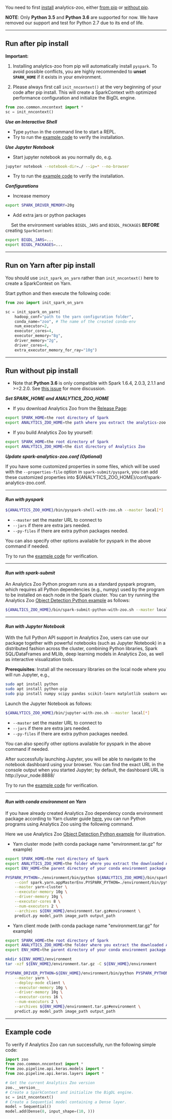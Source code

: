 You need to first [install](install.md) analytics-zoo, either [from pip](install/#install-from-pip-for-local-usage) or [without pip](install/#install-without-pip).

**NOTE**: Only __Python 3.5__ and __Python 3.6__ are supported for now. We have removed our support and test for Python 2.7 due to its end of life.

---

## **Run after pip install**

**Important:**

1. Installing analytics-zoo from pip will automatically install `pyspark`. To avoid possible conflicts, you are highly recommended to __unset `SPARK_HOME`__ if it exists in your environment.

2. Please always first call `init_nncontext()` at the very beginning of your code after pip install. This will create a SparkContext with optimized performance configuration and initialize the BigDL engine.
```python
from zoo.common.nncontext import *
sc = init_nncontext()
```

***Use an Interactive Shell***

* Type `python` in the command line to start a REPL.
* Try to run the [example code](#example-code) to verify the installation.


***Use Jupyter Notebook***

* Start jupyter notebook as you normally do, e.g.

```bash
jupyter notebook --notebook-dir=./ --ip=* --no-browser
```

* Try to run the [example code](#example-code) to verify the installation.


***Configurations***

* Increase memory

```bash
export SPARK_DRIVER_MEMORY=20g
```

* Add extra jars or python packages

 &emsp; Set the environment variables `BIGDL_JARS` and `BIGDL_PACKAGES` __BEFORE__ creating `SparkContext`:
```bash
export BIGDL_JARS=...
export BIGDL_PACKAGES=...
```

---
## **Run on Yarn after pip install**

You should use `init_spark_on_yarn` rather than `init_nncontext()` here to create a SparkContext on Yarn.

Start python and then execute the following code:

``` python
from zoo import init_spark_on_yarn

sc = init_spark_on_yarn(
    hadoop_conf="path to the yarn configuration folder",
    conda_name="zoo", # The name of the created conda-env
    num_executor=2,
    executor_cores=4,
    executor_memory="8g",
    driver_memory="2g",
    driver_cores=4,
    extra_executor_memory_for_ray="10g")
```

---
## **Run without pip install**
- Note that __Python 3.6__ is only compatible with Spark 1.6.4, 2.0.3, 2.1.1 and >=2.2.0. See [this issue](https://issues.apache.org/jira/browse/SPARK-19019) for more discussion.

***Set SPARK_HOME and ANALYTICS_ZOO_HOME***

* If you download Analytics Zoo from the [Release Page](../release-download.md):
```bash
export SPARK_HOME=the root directory of Spark
export ANALYTICS_ZOO_HOME=the path where you extract the analytics-zoo package
```

* If you build Analytics Zoo by yourself:
```bash
export SPARK_HOME=the root directory of Spark
export ANALYTICS_ZOO_HOME=the dist directory of Analytics Zoo
```

***Update spark-analytics-zoo.conf (Optional)***

If you have some customized properties in some files, which will be used with the `--properties-file` option
in `spark-submit/pyspark`, you can add these customized properties into ${ANALYTICS_ZOO_HOME}/conf/spark-analytics-zoo.conf.

---
#### ***Run with pyspark***
```bash
${ANALYTICS_ZOO_HOME}/bin/pyspark-shell-with-zoo.sh --master local[*]
```
* `--master` set the master URL to connect to
* `--jars` if there are extra jars needed.
* `--py-files` if there are extra python packages needed.

You can also specify other options available for pyspark in the above command if needed.

Try to run the [example code](#example-code) for verification.

---
#### ***Run with spark-submit***
An Analytics Zoo Python program runs as a standard pyspark program, which requires all Python dependencies
(e.g., numpy) used by the program to be installed on each node in the Spark cluster. You can try
running the Analytics Zoo [Object Detection Python example](https://github.com/intel-analytics/analytics-zoo/tree/master/pyzoo/zoo/examples/objectdetection)
as follows:

```bash
${ANALTICS_ZOO_HOME}/bin/spark-submit-python-with-zoo.sh --master local[*] predict.py model_path image_path output_path
```

---
#### ***Run with Jupyter Notebook***

With the full Python API support in Analytics Zoo, users can use our package together with powerful notebooks
(such as Jupyter Notebook) in a distributed fashion across the cluster, combining Python libraries,
Spark SQL/DataFrames and MLlib, deep learning models in Analytics Zoo, as well as interactive
visualization tools.

__Prerequisites__: Install all the necessary libraries on the local node where you will run Jupyter, e.g., 

```bash
sudo apt install python
sudo apt install python-pip
sudo pip install numpy scipy pandas scikit-learn matplotlib seaborn wordcloud
```

Launch the Jupyter Notebook as follows:
```bash
${ANALYTICS_ZOO_HOME}/bin/jupyter-with-zoo.sh --master local[*]
```
* `--master` set the master URL to connect to
* `--jars` if there are extra jars needed.
* `--py-files` if there are extra python packages needed.

You can also specify other options available for pyspark in the above command if needed.

After successfully launching Jupyter, you will be able to navigate to the notebook dashboard using
your browser. You can find the exact URL in the console output when you started Jupyter; by default,
the dashboard URL is http://your_node:8888/

Try to run the [example code](#example-code) for verification.

---
#### ***Run with conda environment on Yarn***

If you have already created Analytics Zoo dependency conda environment package according to Yarn cluster guide [here](install/#for-yarn-cluster),
you can run Python programs using Analytics Zoo using the following command.

Here we use Analytics Zoo [Object Detection Python example](https://github.com/intel-analytics/analytics-zoo/tree/master/pyzoo/zoo/examples/objectdetection) for illustration.

* Yarn cluster mode (with conda package name "environment.tar.gz" for example)
```bash
export SPARK_HOME=the root directory of Spark
export ANALYTICS_ZOO_HOME=the folder where you extract the downloaded Analytics Zoo zip package
export ENV_HOME=the parent directory of your conda environment package

PYSPARK_PYTHON=./environment/bin/python ${ANALYTICS_ZOO_HOME}/bin/spark-submit-python-with-zoo.sh \
    --conf spark.yarn.appMasterEnv.PYSPARK_PYTHON=./environment/bin/python \
    --master yarn-cluster \
    --executor-memory 10g \
    --driver-memory 10g \
    --executor-cores 8 \
    --num-executors 2 \
    --archives ${ENV_HOME}/environment.tar.gz#environment \
    predict.py model_path image_path output_path
```

* Yarn client mode (with conda package name "environment.tar.gz" for example)
```bash
export SPARK_HOME=the root directory of Spark
export ANALYTICS_ZOO_HOME=the folder where you extract the downloaded Analytics Zoo zip package
export ENV_HOME=the parent directory of your conda environment package

mkdir ${ENV_HOME}/environment
tar -xzf ${ENV_HOME}/environment.tar.gz -C ${ENV_HOME}/environment

PYSPARK_DRIVER_PYTHON=${ENV_HOME}/environment/bin/python PYSPARK_PYTHON=./environment/bin/python ${ANALYTICS_ZOO_HOME}/bin/spark-submit-python-with-zoo.sh \
    --master yarn \
    --deploy-mode client \
    --executor-memory 10g \
    --driver-memory 10g \
    --executor-cores 16 \
    --num-executors 2 \
    --archives ${ENV_HOME}/environment.tar.gz#environment \
    predict.py model_path image_path output_path
```

---
## **Example code**

To verify if Analytics Zoo can run successfully, run the following simple code:

```python
import zoo
from zoo.common.nncontext import *
from zoo.pipeline.api.keras.models import *
from zoo.pipeline.api.keras.layers import *

# Get the current Analytics Zoo version
zoo.__version__
# Create a SparkContext and initialize the BigDL engine.
sc = init_nncontext()
# Create a Sequential model containing a Dense layer.
model = Sequential()
model.add(Dense(8, input_shape=(10, )))
```